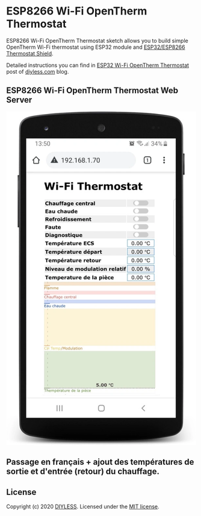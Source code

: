 # ESP8266 Wi-Fi OpenTherm Thermostat

ESP8266 Wi-Fi OpenTherm Thermostat sketch allows you to build simple OpenTherm Wi-Fi thermostat using ESP32 module and [ESP32/ESP8266 Thermostat Shield](https://diyless.com/product/esp8266-thermostat-shield).

Detailed instructions you can find in [ESP32 Wi-Fi OpenTherm Thermostat](https://diyless.com/blog/esp32-wifi-thermostat) post of [diyless.com](https://diyless.com/Blog) blog.

## ESP8266 Wi-Fi OpenTherm Thermostat Web Server
![ESP8266 Wi-Fi OpenTherm Thermostat Web Server](esp8266-wifi-thermostat-web-server.webp)

## Passage en français + ajout des températures de sortie et d'entrée (retour) du chauffage.

## License
Copyright (c) 2020 [DIYLESS](http://diyless.com/). Licensed under the [MIT license](/LICENSE?raw=true).

